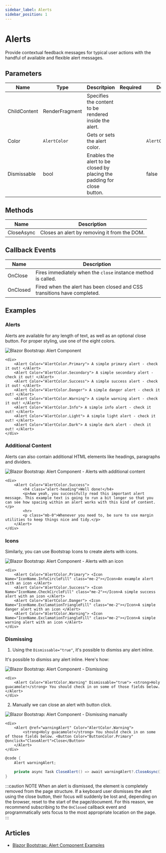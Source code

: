 ```yaml
---
sidebar_label: Alerts
sidebar_position: 1
---
```


# Alerts

Provide contextual feedback messages for typical user actions with the handful of available and flexible alert messages.

## Parameters

| Name | Type | Descritpion | Required | Default |
|--|--|--|--|--|
| ChildContent | RenderFragment | Specifies the content to be rendered inside the alert. | | |
| Color | `AlertColor` | Gets or sets the alert color. | | `AlertColor.None` |
| Dismissable | bool | Enables the alert to be closed by placing the padding for close button. | | false |

## Methods

| Name | Description |
|--|--|
| CloseAsync | Closes an alert by removing it from the DOM. |

## Callback Events

| Name | Description |
|--|--|
| OnClose | Fires immediately when the `close` instance method is called. |
| OnClosed | Fired when the alert has been closed and CSS transitions have completed. |

## Examples

### Alerts

Alerts are available for any length of text, as well as an optional close button. For proper styling, use one of the eight colors.

<img src="https://i.imgur.com/FGgEMp6.jpg" alt="Blazor Bootstrap: Alert Component" />

```cshtml
<div>
    <Alert Color="AlertColor.Primary"> A simple primary alert - check it out! </Alert>
    <Alert Color="AlertColor.Secondary"> A simple secondary alert - check it out! </Alert>
    <Alert Color="AlertColor.Success"> A simple success alert - check it out! </Alert>
    <Alert Color="AlertColor.Danger"> A simple danger alert - check it out! </Alert>
    <Alert Color="AlertColor.Warning"> A simple warning alert - check it out! </Alert>
    <Alert Color="AlertColor.Info"> A simple info alert - check it out! </Alert>
    <Alert Color="AlertColor.Light"> A simple light alert - check it out! </Alert>
    <Alert Color="AlertColor.Dark"> A simple dark alert - check it out! </Alert>
</div>
```

### Additional Content

Alerts can also contain additional HTML elements like headings, paragraphs and dividers.

<img src="https://i.imgur.com/OaQ7Ydj.jpg" alt="Blazor Bootstrap: Alert Component - Alerts with additional content" />

```cshtml
<div>
    <Alert Color="AlertColor.Success">
        <h4 class="alert-heading">Well done!</h4>
        <p>Aww yeah, you successfully read this important alert message. This example text is going to run a bit longer so that you can see how spacing within an alert works with this kind of content.</p>
        <hr>
        <p class="mb-0">Whenever you need to, be sure to use margin utilities to keep things nice and tidy.</p>
    </Alert>
</div>
```

### Icons

Similarly, you can use Bootstrap Icons to create alerts with icons.

<img src="https://i.imgur.com/wjCs7bZ.jpg" alt="Blazor Bootstrap: Alert Component - Alerts with an icon" />

```cshtml
<div>
    <Alert Color="AlertColor.Primary"> <Icon Name="IconName.InfoCircleFill" class="me-2"></Icon>An example alert with an icon </Alert>
    <Alert Color="AlertColor.Success"> <Icon Name="IconName.CheckCircleFill" class="me-2"></Icon>A simple success alert with an icon </Alert>
    <Alert Color="AlertColor.Danger"> <Icon Name="IconName.ExclamationTriangleFill" class="me-2"></Icon>A simple danger alert with an icon </Alert>
    <Alert Color="AlertColor.Warning"> <Icon Name="IconName.ExclamationTriangleFill" class="me-2"></Icon>A simple warning alert with an icon </Alert>
</div>
```

### Dismissing

1. Using the `Dismissable="true"`, it's possible to dismiss any alert inline.

It's possible to dismiss any alert inline. Here's how:

<img src="https://i.imgur.com/D9tJpSl.jpg" alt="Blazor Bootstrap: Alert Component - Dismissing" />

```cshtml
<div>
    <Alert Color="AlertColor.Warning" Dismissable="true"> <strong>Holy guacamole!</strong> You should check in on some of those fields below. </Alert>
</div>
```
2. Manually we can close an alert with button click.

<img src="https://i.imgur.com/dq48mYF.jpg" alt="Blazor Bootstrap: Alert Component - Dismissing manually" />

```cshtml
<div>
    <Alert @ref="warningAlert" Color="AlertColor.Warning">
        <strong>Holy guacamole!</strong> You should check in on some of those fields below. <Button Color="ButtonColor.Primary" @onclick="CloseAlert">Close</Button>
    </Alert>
</div>
```

```cs {4}
@code {
    Alert warningAlert;

    private async Task CloseAlert() => await warningAlert?.CloseAsync();
}
```

:::caution NOTE
When an alert is dismissed, the element is completely removed from the page structure. If a keyboard user dismisses the alert using the close button, their focus will suddenly be lost and, depending on the browser, reset to the start of the page/document. For this reason, we recommend subscribing to the `OnClosed` callback event and programmatically sets focus to the most appropriate location on the page.
:::

## Articles

- [Blazor Bootstrap: Alert Component Examples](https://vikramlearning.com/dotnet/article/blazor-bootstrap-alert-component-examples/88/157)